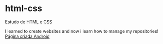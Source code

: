 # html-css
 Estudo de HTML e CSS

I learned to create websites and now i learn how to manage my repositories!
<a href="https://marcostcardoso.github.io/html-css/md2/exercicios/ex023_correcao/android.html">Página criada Android</a>